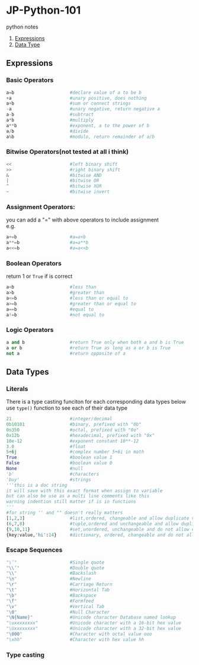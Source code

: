 # JP-Python-101
python notes  

1. [Expressions](#expressions)
2. [Data Type](#data-type)








## Expressions

### Basic Operators
```python
a=b                     #declare value of a to be b
+a                      #unary positive, does nothing
a+b                     #sum or connect strings
-a                      #unary negative, return negative a
a-b                     #subtract
a*b                     #multiply
a**b                    #exponent, a to the power of b
a/b                     #divide
a%b                     #modulo, return remainder of a/b
```
### Bitwise Operators(not tested at all i think)
```python
<<                      #left binary shift
>>                      #right binary shift
&                       #bitwise AND
|                       #bitwise OR
^                       #bitwise XOR
~                       #bitwise invert
```
### Assignment Operators:
you can add a "=" with above operators to include assignment  
e.g.
```python
a+=b                    #a=a+b
a**=b                   #a=a**b
a<<=b                   #a=a<<b
```
### Boolean Operators
return 1 or ```True``` if is correct
```python
a<b                     #less than
a>b                     #greater than
a<=b                    #less than or equal to
a>=b                    #greater than or equal to
a==b                    #equal to
a!=b                    #not equal to
```
### Logic Operators
```python
a and b                 #return True only when both a and b is True
a or b                  #return True as long as a or b is True
not a                   #return opposite of a
```

## Data Types

### Literals
There is a type casting funciton for each corresponding data types below  
use ```type()``` function to see each of their data type
```python
21                      #integer/decimal        
0b10101                 #binary, prefixed with "0b"
0o350                   #octal, prefixed with "0o"
0x12b                   #hexadecimal, prefixed with "0x"
10e-12                  #exponent constant 10**-12
3.0                     #float
5+6j                    #complex number 5+6i in math
True                    #boolean value 1
False                   #boolean value 0
None                    #null
'b'                     #characters
'buy'                   #strings
'''this is a doc string
it will save with this exact format when assign to variable
but can also be use as a multi line comments like this
warning indention still matter if is in functions
'''
#for string '' and "" doesn't really matters
[1,2,3]                 #list,ordered, changeable and allow duplicate values
(6,7,8)                 #tuple,ordered and unchangeable and allow duplicate values
{9,10,11}               #set,unordered, unchangeable and do not allow duplicate values
{key:value,'hi':14}     #dictionary, ordered, changeable and do not allow duplicates
```
### Escape Sequences
```python
"\’"	                #Single quote
"\\’"	                #Double quote
"\\"	                #Backslash
"\n"	                #Newline
"\r"	                #Carriage Return
"\t"	                #Horizontal Tab
"\b"	                #Backspace
"\f"	                #Formfeed
"\v"	                #Vertical Tab
"\0"	                #Null Character
"\N{Name}"	            #Unicode character Database named lookup
"\uxxxxxxxx"	        #Unicode character with a 16-bit hex value
"\Uxxxxxxxx"	        #Unicode character with a 32-bit hex value
"\000"	                #Character with octal value ooo
"\xhh"	                #Character with hex value hh
```
### Type casting

